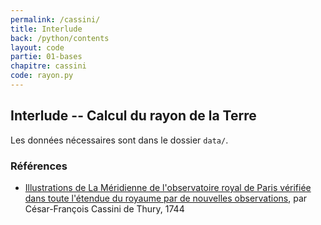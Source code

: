 ```yaml
---
permalink: /cassini/
title: Interlude
back: /python/contents
layout: code
partie: 01-bases
chapitre: cassini
code: rayon.py
---
```


## Interlude -- Calcul du rayon de la Terre

Les données nécessaires sont dans le dossier `data/`.

### Références

- [Illustrations de La Méridienne de l'observatoire royal de Paris vérifiée dans toute l'étendue du royaume par de nouvelles observations](https://gallica.bnf.fr/ark:/12148/btv1b2600139h.item), par César-François Cassini de Thury, 1744

